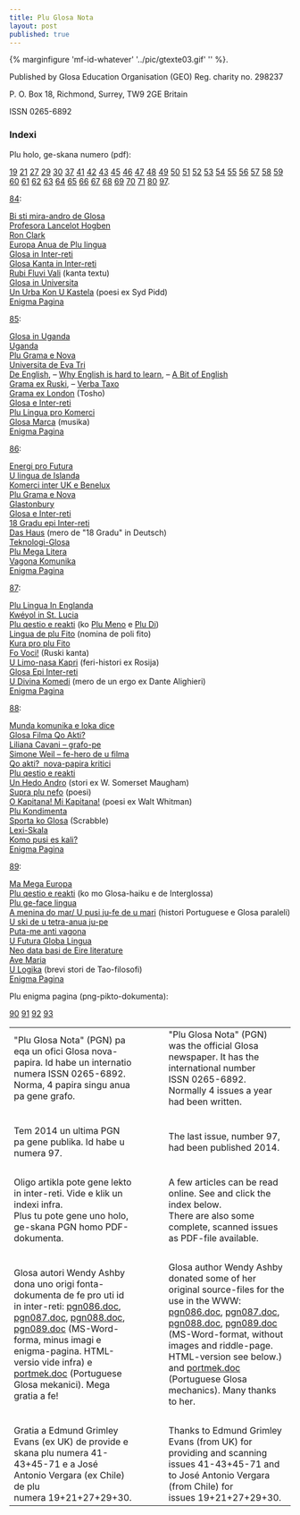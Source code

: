 ```yaml
---
title: Plu Glosa Nota
layout: post
published: true
---
```


{% marginfigure 'mf-id-whatever' '../pic/gtexte03.gif' '' %}.


Published by Glosa Education Organisation (GEO) Reg. charity no. 298237

P. O. Box 18, Richmond, Surrey, TW9 2GE Britain  

ISSN 0265-6892

### Indexi

Plu holo, ge-skana numero (pdf):


[19](pgn019.pdf) [21](pgn021.pdf) [27](pgn027.pdf) [29](pgn029.pdf) [30](pgn030.pdf) [37](pgn037.pdf) [41](pgn041.pdf) [42](pgn042.pdf) [43](pgn043.pdf) [45](pgn045.pdf) [46](pgn046.pdf) [47](pgn047.pdf) [48](pgn048.pdf) [49](pgn049.pdf) [50](pgn050.pdf) [51](pgn051.pdf) [52](pgn052.pdf) [53](pgn053.pdf) [54](pgn054.pdf) [55](pgn055.pdf) [56](pgn056.pdf) [57](pgn057.pdf) [58](pgn058.pdf) [59](pgn059.pdf) [60](pgn060.pdf) [61](pgn061.pdf) [62](pgn062.pdf) [63](pgn063.pdf) [64](pgn064.pdf) [65](pgn065.pdf) [66](pgn066.pdf) [67](pgn067.pdf) [68](pgn068.pdf) [69](pgn069.pdf) [70](pgn070.pdf) [71](pgn071.pdf) [80](pgn080.pdf) [97](pgn097.pdf).
  

  

[84](pgn084.htm "(PGN84)"):

[Bi sti mira-andro de Glosa](pgn084.htm#bi)  
[Profesora Lancelot Hogben](pgn084.htm#hogben)  
[Ron Clark](pgn084.htm#clark)  
[Europa Anua de Plu lingua](pgn084.htm#europa)  
[Glosa in Inter-reti](pgn084.htm#inter-reti)  
[Glosa Kanta in Inter-reti](pgn084.htm#kanta)  
[Rubi Fluvi Vali](pgn084.htm#rubi) (kanta textu)  
[Glosa in Universita](pgn084.htm#universita)  
[Un Urba Kon U Kastela](pgn084.htm#urba) (poesi ex Syd Pidd)  
[Enigma Pagina](pgn084.htm#enigma)  

[85](pgn085.html "(PGN85)"):

[Glosa in Uganda](pgn085.html#glosa_in_uganda)  
[Uganda](pgn085.html#uganda)  
[Plu Grama e Nova](pgn085.html#plu_grama)  
[Universita de Eva Tri](pgn085.html#ue3)  
[De English](pgn085.html#de_english), – [Why English is hard to learn](pgn085.html#why_english), – [A Bit of English](pgn085.html#a_bit_of_english)  
[Grama ex Ruski](pgn085.html#grama_ex_ruski), – [Verba Taxo](pgn085.html#verba_taxo)  
[Grama ex London](pgn085.html#grama_ex_london) (Tosho)  
[Glosa e Inter-reti](pgn085.html#glosa_e_inter-reti)  
[Plu Lingua pro Komerci](pgn085.html#plu_lingua_pro_komerci)  
[Glosa Marca](pgn085.html#marca) (musika)  
[Enigma Pagina](pgn085.html#enigma)  

[86](pgn086.htm "(PGN86)"):

[Energi pro Futura](pgn086.htm#energi)  
[U lingua de Islanda](pgn086.htm#islanda)  
[Komerci inter UK e Benelux](pgn086.htm#komerci)  
[Plu Grama e Nova](pgn086.htm#grama)  
[Glastonbury](pgn086.htm#glastonbury)  
[Glosa e Inter-reti](pgn086.htm#inter)  
[18 Gradu epi Inter-reti](pgn086.htm#18)  
[Das Haus](pgn086.htm#das) (mero de "18 Gradu" in Deutsch)  
[Teknologi-Glosa](pgn086.htm#teknologi)  
[Plu Mega Litera](pgn086.htm#mega)  
[Vagona Komunika](pgn086.htm#vagona)  
[Enigma Pagina](pgn086.htm#enigma)  

[87](pgn087.htm "(PGN87)"):

[Plu Lingua In Englanda](pgn087.htm#englanda)  
[Kwéyol in St. Lucia](pgn087.htm#kweyol)  
[Plu qestio e reakti](pgn087.htm#qestio) (ko [Plu Meno](pgn087.htm#meno) e [Plu Di](pgn087.htm#di))  
[Lingua de plu Fito](pgn087.htm#fito) (nomina de poli fito)  
[Kura pro plu Fito](pgn087.htm#kura)  
[Fo Voci!](pgn087.htm#voci) (Ruski kanta)  
[U Limo-nasa Kapri](pgn087.htm#kapri) (feri-histori ex Rosija)  
[Glosa Epi Inter-reti](pgn087.htm#inter-reti)  
[U Divina Komedi](pgn087.htm#komedi) (mero de un ergo ex Dante Alighieri)  
[Enigma Pagina](pgn087.htm#enigma)  

[88](pgn088.htm "(PGN88)"):

[Munda komunika e loka dice](pgn088.htm#komunika)  
[Glosa Filma Qo Akti?](pgn088.htm#filma)  
[Liliana Cavani – grafo-pe](pgn088.htm#liliana)  
[Simone Weil – fe-hero de u filma](pgn088.htm#simone)  
[Qo akti?  nova-papira kritici](pgn088.htm#kritici)  
[Plu qestio e reakti](pgn088.htm#qestio)  
[Un Hedo Andro](pgn088.htm#maugham) (stori ex W. Somerset Maugham)  
[Supra plu nefo](pgn088.htm#nefo) (poesi)  
[O Kapitana! Mi Kapitana!](pgn088.htm#kapitana) (poesi ex Walt Whitman)  
[Plu Kondimenta](pgn088.htm#kondimenta)  
[Sporta ko Glosa](pgn088.htm#sporta) (Scrabble)  
[Lexi-Skala](pgn088.htm#skala)  
[Komo pusi es kali?](pgn088.htm#pusi)  
[Enigma Pagina](pgn088.htm#enigma)  

[89](pgn089.htm "(PGN89)"):

[Ma Mega Europa](pgn089.htm#europa)  
[Plu qestio e reakti](pgn089.htm#qestio) (ko mo Glosa-haiku e de Interglossa)  
[Plu ge-face lingua](pgn089.htm#ge-face)  
[A menina do mar/ U pusi ju-fe de u mari](pgn089.htm#menina) (histori Portuguese e Glosa paraleli)  
[U ski de u tetra-anua ju-pe](pgn089.htm#tetra-anua)  
[Puta-me anti vagona](pgn089.htm#vagona)  
[U Futura Globa Lingua](pgn089.htm#globa)  
[Neo data basi de Eire literature](pgn089.htm#trasna)  
[Ave Maria](pgn089.htm#ave)  
[U Logika](pgn089.htm#logika) (brevi stori de Tao-filosofi)  
[Enigma Pagina](pgn089.htm#enigma)  



Plu enigma pagina (png-pikto-dokumenta):


[90](../pic/pgn090_enigm.png) [91](../pic/pgn091_enigm.png) [92](../pic/pgn092_enigm.png) [93](../pic/pgn093_enigm.png)


  

<table>
<colgroup>
<col style="width: 45%" />
<col style="width: 10%" />
<col style="width: 45%" />
</colgroup>
<tbody>
<tr><td>"Plu Glosa Nota" (PGN) pa eqa un ofici Glosa nova-papira. Id habe un internatio numera ISSN 0265-6892. Norma, 4 papira singu anua pa gene grafo.</td><td>   </td><td>"Plu Glosa Nota" (PGN) was the official Glosa newspaper. It has the international number ISSN 0265-6892. Normally 4 issues a year had been written.</td></tr>
<tr><td> <br />
</td><td></td><td></td></tr>
<tr><td>Tem 2014 un ultima PGN pa gene publika. Id habe u numera 97.</td><td>   </td><td>The last issue, number 97, had been published 2014.</td></tr>
<tr><td> <br />
</td><td></td><td></td></tr>
<tr><td>Oligo artikla pote gene lekto in inter-reti. Vide e klik un indexi infra.<br />
Plus tu pote gene uno holo, ge-skana PGN homo PDF-dokumenta.</td><td>   </td><td>A few articles can be read online. See and click the index below.<br />
There are also some complete, scanned issues as PDF-file available.</td></tr>
<tr><td> <br />
</td><td></td><td></td></tr>
<tr><td>Glosa autori Wendy Ashby dona uno origi fonta-dokumenta de fe pro uti id in inter-reti: <a href="pgn086.doc" title="(PGN86 fonta-dokumenta)">pgn086.doc</a>, <a href="pgn087.doc" title="(PGN87 fonta-dokumenta)">pgn087.doc</a>, <a href="pgn088.doc" title="(PGN88 fonta-dokumenta)">pgn088.doc</a>, <a href="pgn089.doc" title="(PGN89 fonta-dokumenta)">pgn089.doc</a> (MS-Word-forma, minus imagi e enigma-pagina. HTML-versio vide infra) e <a href="portmek.doc" title="(Portuguese Glosa mechanics)">portmek.doc</a> (Portuguese Glosa mekanici). Mega gratia a fe!</td><td>   </td><td>Glosa author Wendy Ashby donated some of her original source-files for the use in the WWW: <a href="pgn086.doc" title="(PGN86 fonta-dokumenta)">pgn086.doc</a>, <a href="pgn087.doc" title="(PGN87 fonta-dokumenta)">pgn087.doc</a>, <a href="pgn088.doc" title="(PGN88 fonta-dokumenta)">pgn088.doc</a>, <a href="pgn089.doc" title="(PGN89 fonta-dokumenta)">pgn089.doc</a> (MS-Word-format, without images and riddle-page. HTML-version see below.) and <a href="portmek.doc" title="(Portuguese Glosa mechanics)">portmek.doc</a> (Portuguese Glosa mechanics). Many thanks to her.</td></tr>
<tr><td> <br />
</td><td></td><td></td></tr>
<tr><td>Gratia a Edmund Grimley Evans (ex UK) de provide e skana plu numera 41-43+45-71 e a José Antonio Vergara (ex Chile) de plu numera 19+21+27+29+30.</td><td>   </td><td>Thanks to Edmund Grimley Evans (from UK) for providing and scanning issues 41-43+45-71 and to José Antonio Vergara (from Chile) for issues 19+21+27+29+30.</td></tr>
</tbody>
</table>
